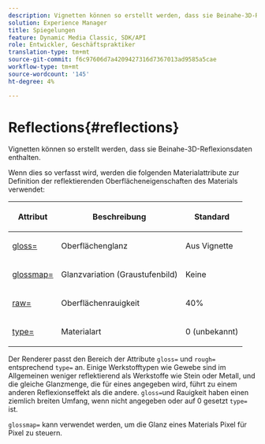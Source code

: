 ```yaml
---
description: Vignetten können so erstellt werden, dass sie Beinahe-3D-Reflexionsdaten enthalten.
solution: Experience Manager
title: Spiegelungen
feature: Dynamic Media Classic, SDK/API
role: Entwickler, Geschäftspraktiker
translation-type: tm+mt
source-git-commit: f6c97606d7a4209427316d7367013ad9585a5cae
workflow-type: tm+mt
source-wordcount: '145'
ht-degree: 4%

---
```



# Reflections{#reflections}

Vignetten können so erstellt werden, dass sie Beinahe-3D-Reflexionsdaten enthalten.

Wenn dies so verfasst wird, werden die folgenden Materialattribute zur Definition der reflektierenden Oberflächeneigenschaften des Materials verwendet:

<table id="table_8769C726A17E412FB41F7CB87690B1FE"> 
 <thead> 
  <tr> 
   <th class="entry"> <p>Attribut </p> </th> 
   <th class="entry"> <p>Beschreibung </p> </th> 
   <th class="entry"> <p>Standard </p> </th> 
  </tr> 
 </thead>
 <tbody> 
  <tr> 
   <td> <p><a href="../../../../../../ir-api/http-protocol/image-rendering-api-ref/c-ir-http-protocol-ref/c-ir-http-protocol-command-reference/r-ir-http-gloss.md#reference-325aef2ee51e4e1584a06047427340ca" type="reference" format="dita" scope="local"> <span class="codeph"> gloss=</span> </a> </p> </td> 
   <td> <p>Oberflächenglanz </p> </td> 
   <td> <p>Aus Vignette </p> </td> 
  </tr> 
  <tr> 
   <td> <p> <a href="../../../../../../ir-api/http-protocol/image-rendering-api-ref/c-ir-http-protocol-ref/c-ir-http-protocol-command-reference/r-ir-glossmap.md#reference-99940148ae6a401482b2d03c68530f3a" type="reference" format="dita" scope="local"> <span class="codeph"> glossmap=  </span> </a> </p> </td> 
   <td> <p>Glanzvariation (Graustufenbild) </p> </td> 
   <td> <p>Keine </p> </td> 
  </tr> 
  <tr> 
   <td> <p> <a href="../../../../../../ir-api/http-protocol/image-rendering-api-ref/c-ir-http-protocol-ref/c-ir-http-protocol-command-reference/r-ir-rough.md#reference-00add846b09f4dc39420bda1ca414180" type="reference" format="dita" scope="local"> <span class="codeph"> raw=  </span> </a> </p> </td> 
   <td> <p>Oberflächenrauigkeit </p> </td> 
   <td> <p>40% </p> </td> 
  </tr> 
  <tr> 
   <td> <p> <a href="../../../../../../ir-api/http-protocol/image-rendering-api-ref/c-ir-http-protocol-ref/c-ir-http-protocol-command-reference/r-ir-http-type.md#reference-128c7de89e2d46838019b560f3f84a35" type="reference" format="dita" scope="local"> <span class="codeph"> type=</span> </a> </p> </td> 
   <td> <p>Materialart </p> </td> 
   <td> <p>0 (unbekannt) </p> </td> 
  </tr> 
 </tbody> 
</table>

Der Renderer passt den Bereich der Attribute `gloss=` und `rough=` entsprechend `type=` an. Einige Werkstofftypen wie Gewebe sind im Allgemeinen weniger reflektierend als Werkstoffe wie Stein oder Metall, und die gleiche Glanzmenge, die für eines angegeben wird, führt zu einem anderen Reflexionseffekt als die andere. `gloss=`und Rauigkeit haben einen ziemlich breiten Umfang, wenn nicht angegeben oder auf 0 gesetzt  `type=` ist.

`glossmap=` kann verwendet werden, um die Glanz eines Materials Pixel für Pixel zu steuern.
